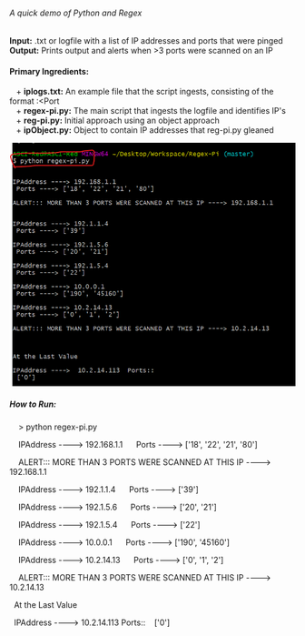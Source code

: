 ###### A quick demo of Python and Regex 

**Input:** .txt or logfile with a list of IP addresses and ports that were pinged  
**Output:** Prints output and alerts when >3 ports were scanned on an IP  

#### Primary Ingredients: 
&nbsp;&nbsp;&nbsp;+ **iplogs.txt:** An example file that the script ingests, consisting of the format <IP Address>:<Port       
&nbsp;&nbsp;&nbsp;+ **regex-pi.py:** The main script that ingests the logfile and identifies IP's   
&nbsp;&nbsp;&nbsp;+ **reg-pi.py:** Initial approach using an object approach  
&nbsp;&nbsp;&nbsp;+ **ipObject.py:** Object to contain IP addresses that reg-pi.py gleaned

 ![How to Run](https://raw.githubusercontent.com/ErikaVasNormandy/Regex-Pi/master/01HowToRun.png)
 
 
##### How to Run:

&nbsp;&nbsp;&nbsp;&nbsp;> python regex-pi.py

&nbsp;&nbsp;&nbsp;&nbsp;IPAddress ----> 192.168.1.1
&nbsp;&nbsp;&nbsp;&nbsp; Ports ----> ['18', '22', '21', '80']

&nbsp;&nbsp;&nbsp;&nbsp;ALERT::: MORE THAN 3 PORTS WERE SCANNED AT THIS IP ----> 192.168.1.1


&nbsp;&nbsp;&nbsp;&nbsp;IPAddress ----> 192.1.1.4
&nbsp;&nbsp;&nbsp;&nbsp; Ports ----> ['39']

&nbsp;&nbsp;&nbsp;&nbsp;IPAddress ----> 192.1.5.6
&nbsp;&nbsp;&nbsp;&nbsp; Ports ----> ['20', '21']

&nbsp;&nbsp;&nbsp;&nbsp;IPAddress ----> 192.1.5.4
&nbsp;&nbsp;&nbsp;&nbsp; Ports ----> ['22']

&nbsp;&nbsp;&nbsp;&nbsp;IPAddress ----> 10.0.0.1
&nbsp;&nbsp;&nbsp;&nbsp; Ports ----> ['190', '45160']

&nbsp;&nbsp;&nbsp;&nbsp;IPAddress ----> 10.2.14.13
&nbsp;&nbsp;&nbsp;&nbsp; Ports ----> ['0', '1', '2']

&nbsp;&nbsp;&nbsp;&nbsp;ALERT::: MORE THAN 3 PORTS WERE SCANNED AT THIS IP ----> 10.2.14.13



&nbsp;&nbsp;At the Last Value

&nbsp;&nbsp;IPAddress ---->  10.2.14.113  Ports::
&nbsp;&nbsp; ['0']


